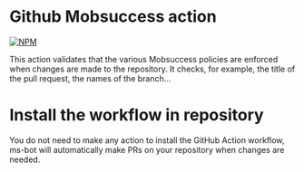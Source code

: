 # Github Mobsuccess action

[![NPM](https://github.com/mobsuccess-devops/github-actions-mobsuccess/actions/workflows/npm.yml/badge.svg)](https://github.com/mobsuccess-devops/github-actions-mobsuccess/actions/workflows/npm.yml)

This action validates that the various Mobsuccess policies are enforced when
changes are made to the repository. It checks, for example, the title of the
pull request, the names of the branch…

# Install the workflow in repository

You do not need to make any action to install the GitHub Action workflow,
ms-bot will automatically make PRs on your repository when changes are needed.
